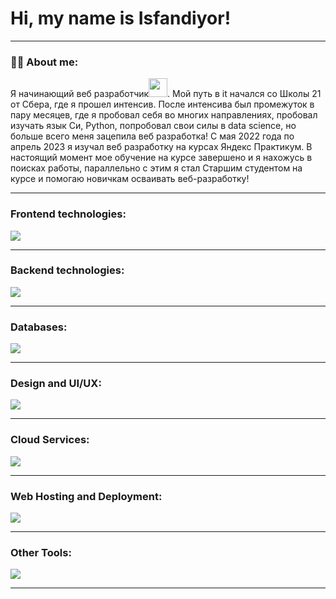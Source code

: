 
# Hi, my name is Isfandiyor!

---

### 👨‍💻 About me:

Я начинающий веб разработчик<img src="https://media.giphy.com/media/WUlplcMpOCEmTGBtBW/giphy.gif" width="30px">. Мой путь в it начался со Школы 21 от Сбера, где я прошел интенсив. После интенсива был промежуток в пару месяцев, где я пробовал себя во многих направлениях, пробовал изучать язык Си, Python, попробовал свои силы в data science, но больше всего меня зацепила веб разработка! С мая 2022 года по апрель 2023 я изучал веб разработку на курсах Яндекс Практикум. В настоящий момент мое обучение на курсе завершено и я нахожусь в поисках работы, параллельно с этим я стал Старшим студентом на курсе и помогаю новичкам осваивать веб-разработку!

---

### Frontend technologies:

<p align="left"><img src="https://skillicons.dev/icons?i=javascript,html,css,react,vue,tailwind,bootstrap"></p>

---

### Backend technologies:

<p align="left"><img src="https://skillicons.dev/icons?i=python,django,flask,nodejs,express"></p>

---

### Databases:

<p align="left"><img src="https://skillicons.dev/icons?i=postgres,mysql,sqlite"></p>

---

### Design and UI/UX:

<p align="left"><img src="https://skillicons.dev/icons?i=figma,ps"></p>

---

### Cloud Services:

<p align="left"><img src="https://skillicons.dev/icons?i=aws,azure,googlecloud"></p>

---

### Web Hosting and Deployment:

<p align="left"><img src="https://skillicons.dev/icons?i=nginx,netlify,heroku"></p>

---

### Other Tools:

<p align="left"><img src="https://skillicons.dev/icons?i=vscode,powershell,selenium,linux"></p>

---
